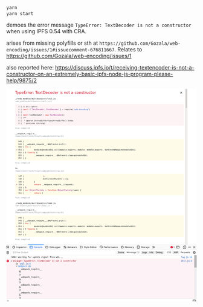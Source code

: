 ```
yarn
yarn start
```


demoes the error message `TypeError: TextDecoder is not a constructor` when using IPFS 0.54 with CRA.

arises from missing polyfills or sth at `https://github.com/Gozala/web-encoding/issues/1#issuecomment-676811667`. Relates to https://github.com/Gozala/web-encoding/issues/1

also reported here:
https://discuss.ipfs.io/t/receiving-textencoder-is-not-a-constructor-on-an-extremely-basic-ipfs-node-js-program-please-help/9875/2

![error](error.png)